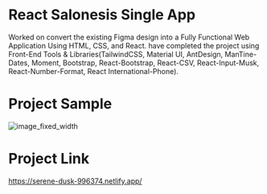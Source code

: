 # React Salonesis Single App
Worked on convert the existing Figma design into a Fully Functional Web Application Using HTML, CSS, and React. have completed the project using Front-End Tools & Libraries(TailwindCSS, Material UI, AntDesign, ManTine-Dates, Moment, Bootstrap, React-Bootstrap, React-CSV, React-Input-Musk, React-Number-Format, React International-Phone).
# Project Sample
![image_fixed_width](https://github.com/MahmoudHabib-Portfolio/React-Salonesis-App/assets/27707382/0fa5888f-488b-44e2-aac0-400ab578ac48)

# Project Link
https://serene-dusk-996374.netlify.app/
